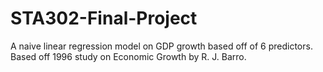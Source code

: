 # STA302-Final-Project
A naive linear regression model on GDP growth based off of 6 predictors. Based off 1996 study on Economic Growth by R. J. Barro. 
